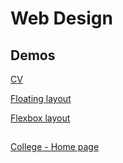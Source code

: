 # Web Design
## Demos

[CV](https://mdibenedetto.github.io/Web-design-demo/cv/index.html)

[Floating layout](https://mdibenedetto.github.io/Web-design-demo/floating-layout/index.html)

[Flexbox layout](https://mdibenedetto.github.io/Web-design-demo/flexbox-layout-photos/index.html) 

## 

[College - Home page](https://mdibenedetto.github.io/Web-design-demo/ca-1-home-page/index.html)
